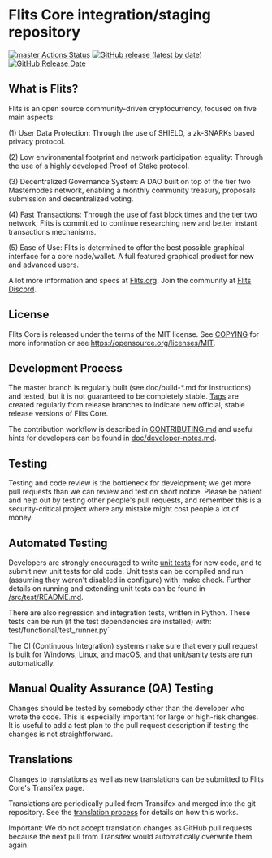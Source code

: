 Flits Core integration/staging repository
=====================================

[![master Actions Status](https://github.com/Flits-Project/Flits/workflows/CI%20Actions%20for%20fls/badge.svg)](https://github.com/Flits-Project/Flits/actions)
[![GitHub release (latest by date)](https://img.shields.io/github/v/release/Flits-Project/fls?color=%235c4b7d&cacheSeconds=3600)](https://github.com/Flits-Project/Flits/releases)
[![GitHub Release Date](https://img.shields.io/github/release-date/Flits-Project/fls?color=%235c4b7d&cacheSeconds=3600)](https://github.com/Flits-Project/Flits/releases)

## What is Flits?

Flits is an open source community-driven cryptocurrency, focused on five main aspects:

(1) User Data Protection: Through the use of SHIELD, a zk-SNARKs based privacy protocol.

(2) Low environmental footprint and network participation equality: Through the use of a highly developed Proof of Stake protocol.

(3) Decentralized Governance System: A DAO built on top of the tier two Masternodes network, enabling a monthly community treasury, proposals submission and decentralized voting.

(4) Fast Transactions: Through the use of fast block times and the tier two network, Flits is committed to continue researching new and better instant transactions mechanisms.

(5) Ease of Use: Flits is determined to offer the best possible graphical interface for a core node/wallet. A full featured graphical product for new and advanced users.

A lot more information and specs at [Flits.org](https://www.fls.org/). Join the community at [Flits Discord](https://discordapp.com/invite/jzqVsJd).

## License
Flits Core is released under the terms of the MIT license. See [COPYING](https://github.com/Flits-Project/Flits/blob/master/COPYING) for more information or see https://opensource.org/licenses/MIT.

## Development Process

The master branch is regularly built (see doc/build-*.md for instructions) and tested, but it is not guaranteed to be completely stable. [Tags](https://github.com/Flits-Project/Flits/tags) are created regularly from release branches to indicate new official, stable release versions of Flits Core.

The contribution workflow is described in [CONTRIBUTING.md](https://github.com/Flits-Project/Flits/blob/master/CONTRIBUTING.md) and useful hints for developers can be found in [doc/developer-notes.md](https://github.com/Flits-Project/Flits/blob/master/doc/developer-notes.md).

## Testing

Testing and code review is the bottleneck for development; we get more pull requests than we can review and test on short notice. Please be patient and help out by testing other people's pull requests, and remember this is a security-critical project where any mistake might cost people a lot of money.

## Automated Testing

Developers are strongly encouraged to write [unit tests](https://github.com/Flits-Project/Flits/blob/master/src/test/README.md) for new code, and to submit new unit tests for old code. Unit tests can be compiled and run (assuming they weren't disabled in configure) with: make check. Further details on running and extending unit tests can be found in [/src/test/README.md](https://github.com/Flits-Project/Flits/blob/master/src/test/README.md).

There are also regression and integration tests, written in Python. These tests can be run (if the test dependencies are installed) with: test/functional/test_runner.py`

The CI (Continuous Integration) systems make sure that every pull request is built for Windows, Linux, and macOS, and that unit/sanity tests are run automatically.

## Manual Quality Assurance (QA) Testing

Changes should be tested by somebody other than the developer who wrote the code. This is especially important for large or high-risk changes. It is useful to add a test plan to the pull request description if testing the changes is not straightforward.

## Translations

Changes to translations as well as new translations can be submitted to Flits Core's Transifex page.

Translations are periodically pulled from Transifex and merged into the git repository. See the [translation process](https://github.com/Flits-Project/Flits/blob/master/doc/translation_process.md) for details on how this works.

Important: We do not accept translation changes as GitHub pull requests because the next pull from Transifex would automatically overwrite them again.
